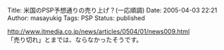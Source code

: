Title: 米国のPSP予想通りの売り上げ？(一応順調)
Date: 2005-04-03 22:21
Author: masayukig
Tags: PSP
Status: published

<http://www.itmedia.co.jp/news/articles/0504/01/news009.html>  
「売り切れ」とまでは、ならなかったそうです。
